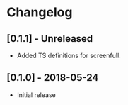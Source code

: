# Changelog

## [0.1.1] - Unreleased
- Added TS definitions for screenfull.

## [0.1.0] - 2018-05-24
- Initial release

